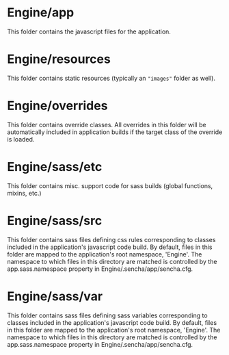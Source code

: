# Engine/app

This folder contains the javascript files for the application.

# Engine/resources

This folder contains static resources (typically an `"images"` folder as well).

# Engine/overrides

This folder contains override classes. All overrides in this folder will be 
automatically included in application builds if the target class of the override
is loaded.

# Engine/sass/etc

This folder contains misc. support code for sass builds (global functions, 
mixins, etc.)

# Engine/sass/src

This folder contains sass files defining css rules corresponding to classes
included in the application's javascript code build.  By default, files in this 
folder are mapped to the application's root namespace, 'Engine'. The
namespace to which files in this directory are matched is controlled by the
app.sass.namespace property in Engine/.sencha/app/sencha.cfg. 

# Engine/sass/var

This folder contains sass files defining sass variables corresponding to classes
included in the application's javascript code build.  By default, files in this 
folder are mapped to the application's root namespace, 'Engine'. The
namespace to which files in this directory are matched is controlled by the
app.sass.namespace property in Engine/.sencha/app/sencha.cfg. 
